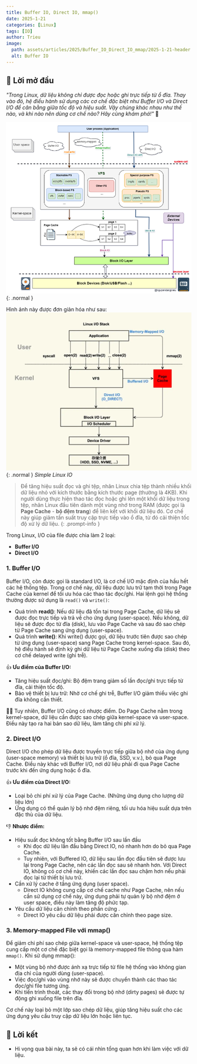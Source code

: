 ```yaml
---
title: Buffer IO, Direct IO, mmap()
date: 2025-1-21
categories: [Linux]
tags: [IO]
author: Trieu
image:
  path: assets/articles/2025/Buffer_IO_Direct_IO_mmap/2025-1-21-header.png
  alt: Buffer IO
---
```


## 🍃 Lời mở đầu
*"Trong Linux, dữ liệu không chỉ được đọc hoặc ghi trực tiếp từ ổ đĩa. Thay vào đó, hệ điều hành sử dụng các cơ chế đặc biệt như Buffer I/O và Direct I/O để cân bằng giữa tốc độ và hiệu suất. Vậy chúng khác nhau như thế nào, và khi nào nên dùng cơ chế nào? Hãy cùng khám phá!"* 🧐

![LinuxIO](/assets/articles/2025/Buffer_IO_Direct_IO_mmap/2025-1-21-LinuxIO.PNG){: .normal }

Hình ảnh này được đơn giản hóa như sau:
![Simple Linux io](/assets/articles/2025/Buffer_IO_Direct_IO_mmap/2025-1-22-SimpleLinuxIO.png){: .normal }
_Simple Linux IO_

> Để tăng hiệu suất đọc và ghi tệp, nhân Linux chia tệp thành nhiều khối dữ liệu nhỏ với kích thước bằng kích thước page (thường là 4KB). Khi người dùng thực hiện thao tác đọc hoặc ghi lên một khối dữ liệu trong tệp, nhân Linux đầu tiên dành một vùng nhớ trong RAM (được gọi là **Page Cache** - **bộ đệm trang**) để liên kết với khối dữ liệu đó. Cơ chế này giúp giảm tần suất truy cập trực tiếp vào ổ đĩa, từ đó cải thiện tốc độ xử lý dữ liệu.
{: .prompt-info }

Trong Linux, I/O của file được chia làm 2 loại:
-	**Buffer I/O**
-	**Direct I/O**

### 1. Buffer I/O 
Buffer I/O, còn được gọi là standard I/O, là cơ chế I/O mặc định của hầu hết các hệ thống tệp. Trong cơ chế này, dữ liệu được lưu trữ tạm thời trong Page Cache của kernel để tối ưu hóa các thao tác đọc/ghi. Hai lệnh gọi hệ thống thường được sử dụng là `read()` và `write()`:
- Quá trình **read()**: Nếu dữ liệu đã tồn tại trong Page Cache, dữ liệu sẽ được đọc trực tiếp và trả về cho ứng dụng (user-space). Nếu không, dữ liệu sẽ được đọc từ đĩa (disk), lưu vào Page Cache và sau đó sao chép từ Page Cache sang ứng dụng (user-space).
- Quá trình **write()**: Khi write() được gọi, dữ liệu trước tiên được sao chép từ ứng dụng (user-space) sang Page Cache trong kernel-space. Sau đó, hệ điều hành sẽ định kỳ ghi dữ liệu từ Page Cache xuống đĩa (disk) theo cơ chế delayed write (ghi trễ).
    
👍 **Ưu điểm của Buffer I/O:**
- Tăng hiệu suất đọc/ghi: Bộ đệm trang giảm số lần đọc/ghi trực tiếp từ đĩa, cải thiện tốc độ.
- Bảo vệ thiết bị lưu trữ: Nhờ cơ chế ghi trễ, Buffer I/O giảm thiểu việc ghi đĩa không cần thiết.
  
⛓️‍💥 Tuy nhiên, Buffer I/O cũng có nhược điểm. Do Page Cache nằm trong kernel-space, dữ liệu cần được sao chép giữa kernel-space và user-space. Điều này tạo ra hai bản sao dữ liệu, làm tăng chi phí xử lý.

### 2. Direct I/O 
Direct I/O cho phép dữ liệu được truyền trực tiếp giữa bộ nhớ của ứng dụng (user-space memory) và thiết bị lưu trữ (ổ đĩa, SSD, v.v.), bỏ qua Page Cache. Điều này khác với Buffer I/O, nơi dữ liệu phải đi qua Page Cache trước khi đến ứng dụng hoặc ổ đĩa.

👍 **Ưu điểm của Direct I/O:**
- Loại bỏ chi phí xử lý của Page Cache. (Những ứng dụng cho lượng dữ liệu lớn)
- Ứng dụng có thể quản lý bộ nhớ đệm riêng, tối ưu hóa hiệu suất dựa trên đặc thù của dữ liệu.
  
👎 **Nhược điểm:**
- Hiệu suất đọc không tốt bằng Buffer I/O sau lần đầu
  - Khi đọc dữ liệu lần đầu bằng Direct IO, nó nhanh hơn do bỏ qua Page Cache.
  - Tuy nhiên, với Buffered IO, dữ liệu sau lần đọc đầu tiên sẽ được lưu lại trong Page Cache, nên các lần đọc sau sẽ nhanh hơn. Với Direct IO, không có cơ chế này, khiến các lần đọc sau chậm hơn nếu phải đọc lại từ thiết bị lưu trữ.
- Cần xử lý cache ở tầng ứng dụng (user space).
  - Direct IO không cung cấp cơ chế cache như Page Cache, nên nếu cần sử dụng cơ chế này, ứng dụng phải tự quản lý bộ nhớ đệm ở user space, điều này làm tăng độ phức tạp.
- Yêu cầu dữ liệu căn chỉnh theo phần cứng .
  - Direct IO yêu cầu dữ liệu phải được căn chỉnh theo page size.
### 3. Memory-mapped File với mmap()
Để giảm chi phí sao chép giữa kernel-space và user-space, hệ thống tệp cung cấp một cơ chế đặc biệt gọi là memory-mapped file thông qua hàm `mmap()`. Khi sử dụng mmap():
- Một vùng bộ nhớ được ánh xạ trực tiếp từ file hệ thống vào không gian địa chỉ của người dùng (user-space).
- Việc đọc/ghi vào vùng nhớ này sẽ được chuyển thành các thao tác đọc/ghi file tương ứng.
- Khi tiến trình thoát, các thay đổi trong bộ nhớ (dirty pages) sẽ được tự động ghi xuống file trên đĩa.

Cơ chế này loại bỏ một lớp sao chép dữ liệu, giúp tăng hiệu suất cho các ứng dụng yêu cầu truy cập dữ liệu lớn hoặc liên tục.

## 🎍 Lời kết 
- Hi vọng qua bài này, ta sẽ có cái nhìn tổng quan hơn khi làm việc với dữ liệu.
